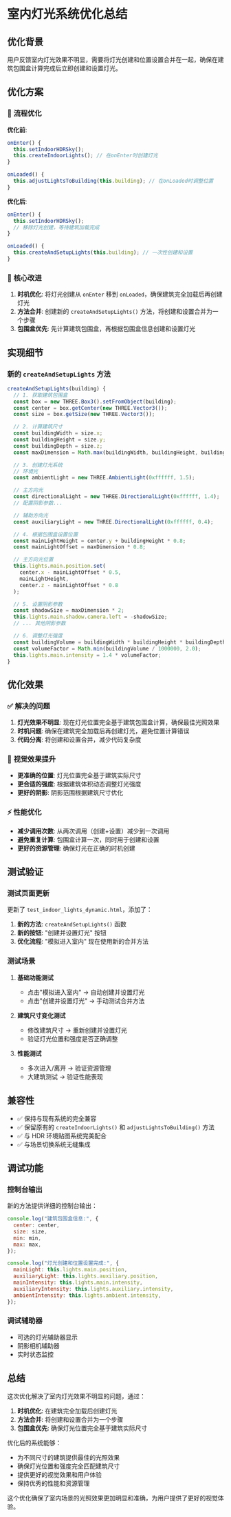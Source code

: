 # 室内灯光系统优化总结

## 优化背景

用户反馈室内灯光效果不明显，需要将灯光创建和位置设置合并在一起，确保在建筑包围盒计算完成后立即创建和设置灯光。

## 优化方案

### 🔄 **流程优化**

**优化前**:

```javascript
onEnter() {
  this.setIndoorHDRSky();
  this.createIndoorLights(); // 在onEnter时创建灯光
}

onLoaded() {
  this.adjustLightsToBuilding(this.building); // 在onLoaded时调整位置
}
```

**优化后**:

```javascript
onEnter() {
  this.setIndoorHDRSky();
  // 移除灯光创建，等待建筑加载完成
}

onLoaded() {
  this.createAndSetupLights(this.building); // 一次性创建和设置
}
```

### 🎯 **核心改进**

1. **时机优化**: 将灯光创建从 `onEnter` 移到 `onLoaded`，确保建筑完全加载后再创建灯光
2. **方法合并**: 创建新的 `createAndSetupLights()` 方法，将创建和设置合并为一个步骤
3. **包围盒优先**: 先计算建筑包围盒，再根据包围盒信息创建和设置灯光

## 实现细节

### 新的 `createAndSetupLights` 方法

```javascript
createAndSetupLights(building) {
  // 1. 获取建筑包围盒
  const box = new THREE.Box3().setFromObject(building);
  const center = box.getCenter(new THREE.Vector3());
  const size = box.getSize(new THREE.Vector3());

  // 2. 计算建筑尺寸
  const buildingWidth = size.x;
  const buildingHeight = size.y;
  const buildingDepth = size.z;
  const maxDimension = Math.max(buildingWidth, buildingHeight, buildingDepth);

  // 3. 创建灯光系统
  // 环境光
  const ambientLight = new THREE.AmbientLight(0xffffff, 1.5);

  // 主方向光
  const directionalLight = new THREE.DirectionalLight(0xffffff, 1.4);
  // 配置阴影参数...

  // 辅助方向光
  const auxiliaryLight = new THREE.DirectionalLight(0xffffff, 0.4);

  // 4. 根据包围盒设置位置
  const mainLightHeight = center.y + buildingHeight * 0.8;
  const mainLightOffset = maxDimension * 0.8;

  // 主方向光位置
  this.lights.main.position.set(
    center.x - mainLightOffset * 0.5,
    mainLightHeight,
    center.z - mainLightOffset * 0.8
  );

  // 5. 设置阴影参数
  const shadowSize = maxDimension * 2;
  this.lights.main.shadow.camera.left = -shadowSize;
  // ... 其他阴影参数

  // 6. 调整灯光强度
  const buildingVolume = buildingWidth * buildingHeight * buildingDepth;
  const volumeFactor = Math.min(buildingVolume / 1000000, 2.0);
  this.lights.main.intensity = 1.4 * volumeFactor;
}
```

## 优化效果

### ✅ **解决的问题**

1. **灯光效果不明显**: 现在灯光位置完全基于建筑包围盒计算，确保最佳光照效果
2. **时机问题**: 确保在建筑完全加载后再创建灯光，避免位置计算错误
3. **代码分离**: 将创建和设置合并，减少代码复杂度

### 🎨 **视觉效果提升**

- **更准确的位置**: 灯光位置完全基于建筑实际尺寸
- **更合适的强度**: 根据建筑体积动态调整灯光强度
- **更好的阴影**: 阴影范围根据建筑尺寸优化

### ⚡ **性能优化**

- **减少调用次数**: 从两次调用（创建+设置）减少到一次调用
- **避免重复计算**: 包围盒计算一次，同时用于创建和设置
- **更好的资源管理**: 确保灯光在正确的时机创建

## 测试验证

### 测试页面更新

更新了 `test_indoor_lights_dynamic.html`，添加了：

1. **新的方法**: `createAndSetupLights()` 函数
2. **新的按钮**: "创建并设置灯光" 按钮
3. **优化流程**: "模拟进入室内" 现在使用新的合并方法

### 测试场景

1. **基础功能测试**

   - 点击"模拟进入室内" → 自动创建并设置灯光
   - 点击"创建并设置灯光" → 手动测试合并方法

2. **建筑尺寸变化测试**

   - 修改建筑尺寸 → 重新创建并设置灯光
   - 验证灯光位置和强度是否正确调整

3. **性能测试**
   - 多次进入/离开 → 验证资源管理
   - 大建筑测试 → 验证性能表现

## 兼容性

- ✅ 保持与现有系统的完全兼容
- ✅ 保留原有的 `createIndoorLights()` 和 `adjustLightsToBuilding()` 方法
- ✅ 与 HDR 环境贴图系统完美配合
- ✅ 与场景切换系统无缝集成

## 调试功能

### 控制台输出

新的方法提供详细的控制台输出：

```javascript
console.log("建筑包围盒信息:", {
  center: center,
  size: size,
  min: min,
  max: max,
});

console.log("灯光创建和位置设置完成:", {
  mainLight: this.lights.main.position,
  auxiliaryLight: this.lights.auxiliary.position,
  mainIntensity: this.lights.main.intensity,
  auxiliaryIntensity: this.lights.auxiliary.intensity,
  ambientIntensity: this.lights.ambient.intensity,
});
```

### 调试辅助器

- 可选的灯光辅助器显示
- 阴影相机辅助器
- 实时状态监控

## 总结

这次优化解决了室内灯光效果不明显的问题，通过：

1. **时机优化**: 在建筑完全加载后创建灯光
2. **方法合并**: 将创建和设置合并为一个步骤
3. **包围盒优先**: 确保灯光位置完全基于建筑实际尺寸

优化后的系统能够：

- 为不同尺寸的建筑提供最佳的光照效果
- 确保灯光位置和强度完全匹配建筑尺寸
- 提供更好的视觉效果和用户体验
- 保持优秀的性能和资源管理

这个优化确保了室内场景的光照效果更加明显和准确，为用户提供了更好的视觉体验。
